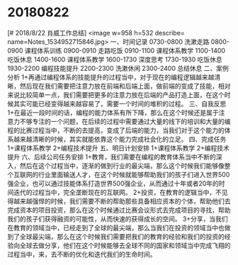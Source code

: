 # 20180822

[# 2018/8/22 肖威工作总结]
<image w=958 h=532 describe= name=Notes_1534952715846.jpg>
一、时间记录
0730-0800 洗漱走路
0800-0900 课程体系训练
0900-0910 走路吃饭
0910-1100 课程体系教学
1100-1400 吃饭休息
1400-1600 课程体系教学
1600-1730 深度思考
1730-1930 吃饭休息
1930-2200 编程技能提升
2200-2300 洗漱休闲
2300-2400 总结休息
二、案例分析
1+再通过编程体系的技能提升的过程当中，对于现在的编程逻辑越来越清晰，然后现在我们需要把注意力放在前端和后端上面，做前端的变成了技能，相对来说比较简单一点，我们需要把更多的注意力放在后端的产品打造上面，在这个时候其实可能已经变得越来越容易了，需要一个时间的堆积的过程。
三、自我反思
1+在最近一段时间的话，编程的能力体系有所下降，那么在这个时候还是属于注意力不够专注的一个问题，在后续的过程中需要通过大量的线下的培训和大量的编程的比赛过程当中，不断的去提高，变成了后端的能力，当我们对于这个能力的体系越来越清晰的时候，其实就能依靠这个能力完成社会化的立足。
四、完成任务
1+课程体系教学
2+编程技术提升
五、明日计划安排
1+课程体系教学
2+编程技术提升
六、后续公司任务安排
1+教育，我们需要在编程的教育体系当中不断的深入，然后在这个过程当中，逐渐的做到行业的最尖端，那么这个时候我们能够像整个互联网的行业里面输送人才，在这个时候就能够帮助我们的孩子们进入世界500强企业，也可以通过技能体系打造世界500强企业，从而通过十年或者20年的时间迭代的过程当中，完全垄断现在的互联网。
2+投资，在教育的逻辑当中，不见得越来越强悍的时候，我们需要不断的帮助那些具备相应资本的个体，帮助他们去完成资本的项目投资，那么在这个时候通过比赛会议形式去完成项目的寻找，帮助我们的孩子们获得融资的可能性，从而快速的获得成长的空间。
3+分享，当我们在教育的领域当中，已经走到了全球的最尖端，那么当我们在投资的领域当中也做到了全球最尖端，那么在这个时候我们需要把我们的教育的经验和我们的投资的经验向全球去做分享，他们在这个时候能够去全球不同的国家和领域当中完成飞翔的过程当中，来，去不断的优化和迭代我们的生命时间。
